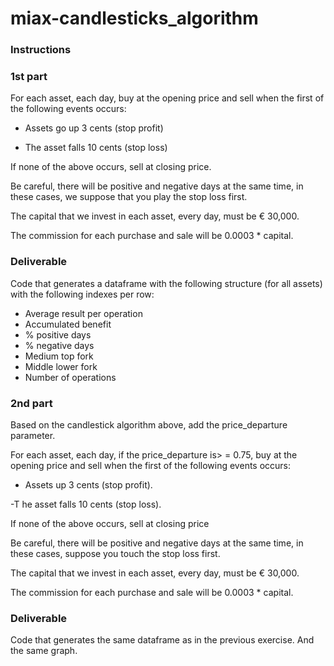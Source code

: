 # miax-candlesticks_algorithm

### Instructions

### 1st part

For each asset, each day, buy at the opening price and sell when the first of the following events occurs:

- Assets go up 3 cents (stop profit)

- The asset falls 10 cents (stop loss)

If none of the above occurs, sell at closing price.

Be careful, there will be positive and negative days at the same time, in these cases, we suppose that you play the stop loss first.

The capital that we invest in each asset, every day, must be € 30,000.

The commission for each purchase and sale will be 0.0003 * capital.

### Deliverable 

Code that generates a dataframe with the following structure (for all assets) with the following indexes per row:
                                
- Average result per operation
- Accumulated benefit
- % positive days
- % negative days
- Medium top fork
- Middle lower fork
- Number of operations

### 2nd part

Based on the candlestick algorithm above, add the price_departure parameter.

For each asset, each day, if the price_departure is> = 0.75, buy at the opening price and sell when the first of the following events occurs:

- Assets up 3 cents (stop profit).

-T he asset falls 10 cents (stop loss).

If none of the above occurs, sell at closing price

Be careful, there will be positive and negative days at the same time, in these cases, suppose you touch the stop loss first.

The capital that we invest in each asset, every day, must be € 30,000.

The commission for each purchase and sale will be 0.0003 * capital.

### Deliverable

Code that generates the same dataframe as in the previous exercise. And the same graph.




 

